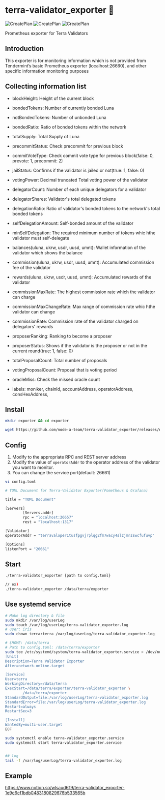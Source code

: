 # terra-validator_exporter :satellite:
![CreatePlan](https://img.shields.io/badge/relase-v0.3.1-red)
![CreatePlan](https://img.shields.io/badge/go-1.13.1%2B-blue)
![CreatePlan](https://img.shields.io/badge/license-Apache--2.0-green)

Prometheus exporter for Terra Validators

## Introduction
This exporter is for monitoring information which is not provided from Tendermint’s basic Prometheus exporter (localhost:26660), and other specific information monitoring purposes


## Collecting information list
- blockHeight: Height of the current block
- bondedTokens: Number of currently bonded Luna
- notBondedTokens: Number of unbonded Luna
- bondedRatio: Ratio of bonded tokens within the network
- totalSupply: Total Supply of Luna

- precommitStatus: Check precommit for previous block
- commitVoteType: Check commit vote type for previous block(false: 0, prevote: 1, precommit: 2)
- jailStatus: Confirms if the validator is jailed or not(true: 1, false: 0)

- votingPower: Decimal truncated Total voting power of the validator
- delegatorCount: Number of each unique delegators for a validator
- delegatorShares: Validator's total delegated tokens
- delegationRatio: Ratio of validator's bonded tokens to the network's total bonded tokens
- selfDelegationAmount: Self-bonded amount of the validator
- minSelfDelegation: The required minimum number of tokens whic hthe validator must self-delegate

- balances(uluna, ukrw, usdr, uusd, umnt): Wallet information of the validator which shows the balance
- commission(uluna, ukrw, usdr, uusd, umnt): Accumulated commission fee of the validator
- rewards(uluna, ukrw, usdr, uusd, umnt): Accumulated rewards of the validator

- commissionMaxRate: The highest commission rate which the validator can charge
- commissionMaxChangeRate: Max range of commission rate whic hthe validator can change
- commissionRate: Commission rate of the validator charged on delegators' rewards

- proposerRanking: Ranking to become a proposer
- proposerStatus: Shows if the validator is the proposer or not in the current round(true: 1, false: 0)

- totalProposalCount: Total number of proposals
- votingProposalCount: Proposal that is voting period

- oracleMiss: Check the missed oracle count

- labels: moniker, chainId, accountAddress, operatorAddress, consHexAddress, 




## Install
```bash
mkdir exporter && cd exporter

wget https://github.com/node-a-team/terra-validator_exporter/releases/download/v0.3.1/terra-validator_exporter.tar.gz  && sha256sum terra-validator_exporter.tar.gz | fgrep 1221905e7983dfc317e768099eacbb319d9eff39117503deb917218011907477 && tar -zxvf terra-validator_exporter.tar.gz ||  echo "Bad Binary!"
```

## Config
1. Modify to the appropriate RPC and REST server address
2. Modify the value of ```operatorAddr``` to the operator address of the validator you want to monitor.
3. You can change the service port(default: 26661)
```bash
vi config.toml
```
```bash
# TOML Document for Terra-Validator Exporter(Pometheus & Grafana)

title = "TOML Document"

[Servers]
        [Servers.addr]
        rpc = "localhost:26657"
        rest = "localhost:1317"

[Validator]
operatorAddr = "terravaloper1tusfpgvjrplqg2fm7wacy4slzjmnzswcfufuvp"

[Options]
listenPort = "26661"

```

## Start
  
```bash
./terra-validator_exporter {path to config.toml}

// ex)
./terra-validator_exporter /data/terra/exporter
```

## Use systemd service
  
```sh
# Make log directory & file
sudo mkdir /var/log/userLog  
sudo touch /var/log/userLog/terra-validator_exporter.log  
# user: iris
sudo chown terra:terra /var/log/userLog/terra-validator_exporter.log

# $HOME: /data/terra
# Path to config.toml: /data/terra/exporter
sudo tee /etc/systemd/system/terra-validator_exporter.service > /dev/null <<EOF
[Unit]
Description=Terra Validator Exporter
After=network-online.target

[Service]
User=terra
WorkingDirectory=/data/terra
ExecStart=/data/terra/exporter/terra-validator_exporter \
        /data/terra/exporter
StandardOutput=file:/var/log/userLog/terra-validator_exporter.log
StandardError=file:/var/log/userLog/terra-validator_exporter.log
Restart=always
RestartSec=3

[Install]
WantedBy=multi-user.target
EOF

sudo systemctl enable terra-validator_exporter.service
sudo systemctl start terra-validator_exporter.service


## log
tail -f /var/log/userLog/terra-validator_exporter.log
```

## Example
https://www.notion.so/wlsaud619/terra-validator_exporter-1e9c6cf1bdb0483180829676b533565b
